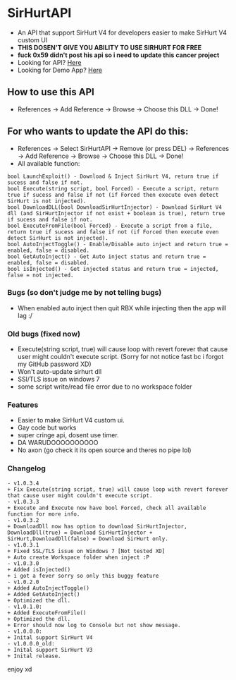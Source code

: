 # SirHurtAPI
 - An API that support SirHurt V4 for developers easier to make SirHurt V4 custom UI
 - **THIS DOSEN'T GIVE YOU ABILITY TO USE SIRHURT FOR FREE**
 - **fuck 0x59 didn't post his api so i need to update this cancer project**
 - Looking for API? [Here](https://raw.githubusercontent.com/teppyboy/SirHurtAPI/master/SirHurtAPI/SirHurtAPI/SirHurtAPI/bin/Debug/SirHurtAPI.dll)
 - Looking for Demo App? [Here](https://github.com/teppyboy/SirHurtAPI/raw/master/SirHurtAPI/SirHurtAPI/SirHurtAPI%20Demo%20App/bin/Debug/SirHurtAPI%20Demo%20App.exe)
## How to use this API
- References -> Add Reference -> Browse -> Choose this DLL -> Done!
## For who wants to update the API do this:
- References -> Select SirHurtAPI -> Remove (or press DEL) -> References -> Add Reference -> Browse -> Choose this DLL -> Done!
- All available function:
```
bool LaunchExploit() - Download & Inject SirHurt V4, return true if sucess and false if not.
bool Execute(string script, bool Forced) - Execute a script, return true if sucess and false if not (if Forced then execute even detect SirHurt is not injected).
bool DownloadDLL(bool DownloadSirHurtInjector) - Download SirHurt V4 dll (and SirHurtInjector if not exist + boolean is true), return true if sucess and false if not.
bool ExecuteFromFile(bool Forced) - Execute a script from a file, return true if sucess and false if not (if Forced then execute even detect SirHurt is not injected).
bool AutoInjectToggle() - Enable/Disable auto inject and return true = enabled, false = disabled.
bool GetAutoInject() - Get Auto inject status and return true = enabled, false = disabled.
bool isInjected() - Get injected status and return true = injected, false = not injected.
```
### Bugs (so don't judge me by not telling bugs)
- When enabled auto inject then quit RBX while injecting then the app will lag :/

### Old bugs (fixed now)
- Execute(string script, true) will cause loop with revert forever that cause user might couldn't execute script. (Sorry for not notice fast bc i forgot my GitHub password XD)
- Won't auto-update sirhurt dll
- SSl/TLS issue on windows 7
- some script write/read file error due to no workspace folder

### Features
- Easier to make SirHurt V4 custom ui.
- Gay code but works
- super cringe api, dosent use timer.
- DA WARUDOOOOOOOOOO
- No axon (go check it its open source and theres no pipe lol)

### Changelog
```
- v1.0.3.4
+ Fix Execute(string script, true) will cause loop with revert forever that cause user might couldn't execute script.
- v1.0.3.3
+ Execute and Execute now have bool Forced, check all available function for more info.
- v1.0.3.2
+ DownloadDll now has option to download SirHurtInjector, DownloadDll(true) = Download SirHurtInjector + SirHurt,DownloadDll(false) = Download SirHurt only.
- v1.0.3.1
+ Fixed SSL/TLS issue on Windows 7 [Not tested XD]
+ Auto create Workspace folder when inject :P
- v1.0.3.0
+ Added isInjected()
+ i got a fever sorry so only this buggy feature
- v1.0.2.0
+ Added AutoInjectToggle()
+ Added GetAutoInject()
+ Optimized the dll.
- v1.0.1.0:
+ Added ExecuteFromFile()
+ Optimized the dll.
+ Error should now log to Console but not show message.
- v1.0.0.0:
+ Inital support SirHurt V4
- v1.0.0.0_old:
+ Inital support SirHurt V3
+ Inital release.
```
enjoy xd 
